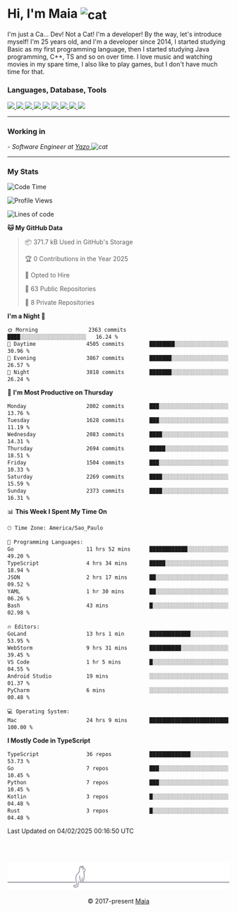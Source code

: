 <h1 align="left">Hi, I'm Maia 
<img src="https://emojis.slackmojis.com/emojis/images/1643509834/36299/black-cat.gif?1643509834" width="50" height="60" align="center"  alt="cat"/>
</h1>

I'm just a Ca... Dev! Not a Cat! I'm a developer! By the way, let's introduce myself!
I'm 25 years old, and I'm a developer since 2014, I started studying Basic as my first programming
language, then I started studying Java programming, C++, TS and so on over time.
I love music and watching movies in my spare time, I also like to play games, but I don't have much time for that.

<h3 align="left">Languages, Database, Tools</h3>
<p>
  <a href="https://www.typescriptlang.org">
    <img src="https://skillicons.dev/icons?i=ts" />
  </a>
  <a href="https://go.dev">
    <img src="https://skillicons.dev/icons?i=go" />
  </a>
  <a href="https://www.python.org">
    <img src="https://skillicons.dev/icons?i=python" />
  </a>
  <a href="https://gradle.org">
    <img src="https://skillicons.dev/icons?i=gradle" />
  </a>
  <a href="https://redis.io">
    <img src="https://skillicons.dev/icons?i=redis" />
  </a>
  <a href="https://www.mongodb.com">
    <img src="https://skillicons.dev/icons?i=mongodb" />
  </a>
  <a href="https://nodejs.org">
    <img src="https://skillicons.dev/icons?i=nodejs" />
  </a>
  <a href="https://www.javascript.com">
    <img src="https://skillicons.dev/icons?i=js" />
  </a>
  <a href="https://www.docker.com">
    <img src="https://skillicons.dev/icons?i=docker" />
  </a>
</p>

<hr/>

<h3>Working in</h3>

<p><em> - Software Engineer at <a href="[https://pdasolucoes.com.br](https://yazo.com.br/)">Yazo
</a><img src="https://media.giphy.com/media/WUlplcMpOCEmTGBtBW/giphy.gif" width="30" alt="cat"> 
</em></p>

<hr/>

### My Stats

<!--START_SECTION:waka-->
![Code Time](http://img.shields.io/badge/Code%20Time-5%2C189%20hrs%2037%20mins-blue)

![Profile Views](http://img.shields.io/badge/Profile%20Views-2-blue)

![Lines of code](https://img.shields.io/badge/From%20Hello%20World%20I%27ve%20Written-4.5%20million%20lines%20of%20code-blue)

**🐱 My GitHub Data** 

> 📦 371.7 kB Used in GitHub's Storage 
 > 
> 🏆 0 Contributions in the Year 2025
 > 
> 💼 Opted to Hire
 > 
> 📜 63 Public Repositories 
 > 
> 🔑 8 Private Repositories 
 > 
**I'm a Night 🦉** 

```text
🌞 Morning                2363 commits        ████░░░░░░░░░░░░░░░░░░░░░   16.24 % 
🌆 Daytime                4505 commits        ████████░░░░░░░░░░░░░░░░░   30.96 % 
🌃 Evening                3867 commits        ███████░░░░░░░░░░░░░░░░░░   26.57 % 
🌙 Night                  3818 commits        ███████░░░░░░░░░░░░░░░░░░   26.24 % 
```
📅 **I'm Most Productive on Thursday** 

```text
Monday                   2002 commits        ███░░░░░░░░░░░░░░░░░░░░░░   13.76 % 
Tuesday                  1628 commits        ███░░░░░░░░░░░░░░░░░░░░░░   11.19 % 
Wednesday                2083 commits        ████░░░░░░░░░░░░░░░░░░░░░   14.31 % 
Thursday                 2694 commits        █████░░░░░░░░░░░░░░░░░░░░   18.51 % 
Friday                   1504 commits        ███░░░░░░░░░░░░░░░░░░░░░░   10.33 % 
Saturday                 2269 commits        ████░░░░░░░░░░░░░░░░░░░░░   15.59 % 
Sunday                   2373 commits        ████░░░░░░░░░░░░░░░░░░░░░   16.31 % 
```


📊 **This Week I Spent My Time On** 

```text
🕑︎ Time Zone: America/Sao_Paulo

💬 Programming Languages: 
Go                       11 hrs 52 mins      ████████████░░░░░░░░░░░░░   49.20 % 
TypeScript               4 hrs 34 mins       █████░░░░░░░░░░░░░░░░░░░░   18.94 % 
JSON                     2 hrs 17 mins       ██░░░░░░░░░░░░░░░░░░░░░░░   09.52 % 
YAML                     1 hr 30 mins        ██░░░░░░░░░░░░░░░░░░░░░░░   06.26 % 
Bash                     43 mins             █░░░░░░░░░░░░░░░░░░░░░░░░   02.98 % 

🔥 Editors: 
GoLand                   13 hrs 1 min        █████████████░░░░░░░░░░░░   53.95 % 
WebStorm                 9 hrs 31 mins       ██████████░░░░░░░░░░░░░░░   39.45 % 
VS Code                  1 hr 5 mins         █░░░░░░░░░░░░░░░░░░░░░░░░   04.55 % 
Android Studio           19 mins             ░░░░░░░░░░░░░░░░░░░░░░░░░   01.37 % 
PyCharm                  6 mins              ░░░░░░░░░░░░░░░░░░░░░░░░░   00.48 % 

💻 Operating System: 
Mac                      24 hrs 9 mins       █████████████████████████   100.00 % 
```

**I Mostly Code in TypeScript** 

```text
TypeScript               36 repos            █████████████░░░░░░░░░░░░   53.73 % 
Go                       7 repos             ███░░░░░░░░░░░░░░░░░░░░░░   10.45 % 
Python                   7 repos             ███░░░░░░░░░░░░░░░░░░░░░░   10.45 % 
Kotlin                   3 repos             █░░░░░░░░░░░░░░░░░░░░░░░░   04.48 % 
Rust                     3 repos             █░░░░░░░░░░░░░░░░░░░░░░░░   04.48 % 
```




 Last Updated on 04/02/2025 00:16:50 UTC
<!--END_SECTION:waka-->


<br/>
<br/>

<p align="center"><img src="https://raw.githubusercontent.com/gabrielmaialva33/gabrielmaialva33/master/assets/gray0_ctp_on_line.svg?sanitize=true" /></p>
<p align="center">&copy; 2017-present <a href="https://github.com/gabrielmaialva33/" target="_blank">Maia</a>
